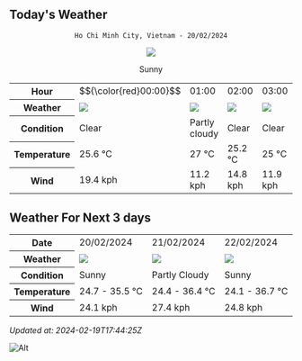 ## Today's Weather
<div align="center">

`Ho Chi Minh City, Vietnam - 20/02/2024`

<img src="https://cdn.weatherapi.com/weather/64x64/day/113.png"/>

Sunny

</div>


<table>
    <tr>
        <th>Hour</th>
          <td>$${\color{red}00:00}$$</td>   <td>01:00</div>   <td>02:00</div>   <td>03:00</div>   <td>04:00</div>   <td>05:00</div>   <td>06:00</div>   <td>07:00</div>   <td>08:00</div>   <td>09:00</div>   <td>10:00</div>   <td>11:00</div>   <td>12:00</div>   <td>13:00</div>   <td>14:00</div>   <td>15:00</div>   <td>16:00</div>   <td>17:00</div>   <td>18:00</div>   <td>19:00</div>   <td>20:00</div>   <td>21:00</div>   <td>22:00</div>   <td>23:00</div> 
    </tr>
    <tr>
        <th>Weather</th>
        <td><img src="https://cdn.weatherapi.com/weather/64x64/night/113.png"></img></td><td><img src="https://cdn.weatherapi.com/weather/64x64/night/116.png"></img></td><td><img src="https://cdn.weatherapi.com/weather/64x64/night/113.png"></img></td><td><img src="https://cdn.weatherapi.com/weather/64x64/night/113.png"></img></td><td><img src="https://cdn.weatherapi.com/weather/64x64/night/113.png"></img></td><td><img src="https://cdn.weatherapi.com/weather/64x64/night/113.png"></img></td><td><img src="https://cdn.weatherapi.com/weather/64x64/night/113.png"></img></td><td><img src="https://cdn.weatherapi.com/weather/64x64/day/113.png"></img></td><td><img src="https://cdn.weatherapi.com/weather/64x64/day/113.png"></img></td><td><img src="https://cdn.weatherapi.com/weather/64x64/day/113.png"></img></td><td><img src="https://cdn.weatherapi.com/weather/64x64/day/113.png"></img></td><td><img src="https://cdn.weatherapi.com/weather/64x64/day/113.png"></img></td><td><img src="https://cdn.weatherapi.com/weather/64x64/day/116.png"></img></td><td><img src="https://cdn.weatherapi.com/weather/64x64/day/116.png"></img></td><td><img src="https://cdn.weatherapi.com/weather/64x64/day/116.png"></img></td><td><img src="https://cdn.weatherapi.com/weather/64x64/day/113.png"></img></td><td><img src="https://cdn.weatherapi.com/weather/64x64/day/113.png"></img></td><td><img src="https://cdn.weatherapi.com/weather/64x64/day/113.png"></img></td><td><img src="https://cdn.weatherapi.com/weather/64x64/day/113.png"></img></td><td><img src="https://cdn.weatherapi.com/weather/64x64/night/113.png"></img></td><td><img src="https://cdn.weatherapi.com/weather/64x64/night/113.png"></img></td><td><img src="https://cdn.weatherapi.com/weather/64x64/night/113.png"></img></td><td><img src="https://cdn.weatherapi.com/weather/64x64/night/113.png"></img></td><td><img src="https://cdn.weatherapi.com/weather/64x64/night/113.png"></img></td>
    </tr>
    <tr>
        <th>Condition</th>
        <td width="200px">Clear </td><td width="200px">Partly cloudy</td><td width="200px">Clear </td><td width="200px">Clear </td><td width="200px">Clear </td><td width="200px">Clear </td><td width="200px">Clear </td><td width="200px">Sunny</td><td width="200px">Sunny</td><td width="200px">Sunny</td><td width="200px">Sunny</td><td width="200px">Sunny</td><td width="200px">Partly Cloudy </td><td width="200px">Partly Cloudy </td><td width="200px">Partly Cloudy </td><td width="200px">Sunny</td><td width="200px">Sunny</td><td width="200px">Sunny</td><td width="200px">Sunny</td><td width="200px">Clear </td><td width="200px">Clear </td><td width="200px">Clear </td><td width="200px">Clear </td><td width="200px">Clear </td>
    </tr>
    <tr>
        <th>Temperature</th>
        <td>25.6 °C</td><td>27 °C</td><td>25.2 °C</td><td>25 °C</td><td>24.9 °C</td><td>24.7 °C</td><td>24.7 °C</td><td>25.4 °C</td><td>27.5 °C</td><td>30.1 °C</td><td>32.3 °C</td><td>34 °C</td><td>35.1 °C</td><td>35.7 °C</td><td>35.6 °C</td><td>34.8 °C</td><td>33.4 °C</td><td>31 °C</td><td>28.5 °C</td><td>27.2 °C</td><td>26.6 °C</td><td>26.2 °C</td><td>26 °C</td><td>25.8 °C</td>
    </tr>
    <tr>
        <th>Wind</th>
        <td>19.4 kph</td><td>11.2 kph</td><td>14.8 kph</td><td>11.9 kph</td><td>13.3 kph</td><td>13.7 kph</td><td>13 kph</td><td>13.7 kph</td><td>18.7 kph</td><td>18.7 kph</td><td>16.9 kph</td><td>19.1 kph</td><td>18.4 kph</td><td>20.2 kph</td><td>23.4 kph</td><td>24.8 kph</td><td>25.2 kph</td><td>23.4 kph</td><td>20.9 kph</td><td>17.6 kph</td><td>15.5 kph</td><td>14.8 kph</td><td>15.1 kph</td><td>14.4 kph</td>
    </tr>
</table>


## Weather For Next 3 days


<table>
    <tr>
        <th>Date</th>
        <td>20/02/2024</td><td>21/02/2024</td><td>22/02/2024</td>
    </tr>
    <tr>
        <th>Weather</th>
        <td><img src="https://cdn.weatherapi.com/weather/64x64/day/113.png"></img></td><td><img src="https://cdn.weatherapi.com/weather/64x64/day/116.png"></img></td><td><img src="https://cdn.weatherapi.com/weather/64x64/day/113.png"></img></td>
    </tr>
    <tr>
        <th>Condition</th>
        <td width="200px">Sunny</td><td width="200px">Partly Cloudy </td><td width="200px">Sunny</td>
    </tr>
    <tr>
        <th>Temperature</th>
        <td>24.7 -  35.5 °C</td><td>24.4 -  36.4 °C</td><td>24.1 -  36.7 °C</td>
    </tr>
    <tr>
        <th>Wind</th>
        <td>24.1 kph</td><td>27.4 kph</td><td>24.8 kph</td>
    </tr>
</table>


*Updated at: 2024-02-19T17:44:25Z*

![Alt](https://repobeats.axiom.co/api/embed/7d451ae2cdef1648d2e14e5cc714356b2ebae209.svg "Repobeats analytics image")